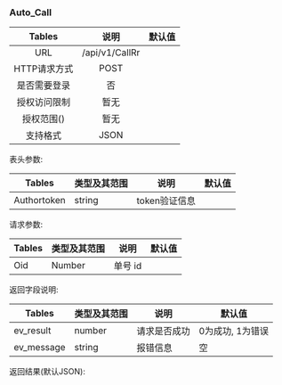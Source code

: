### Auto_Call

|  Tables  |       说明       | 默认值  |
| :------: | :------------: | :--: |
|   URL    | /api/v1/CallRr |      |
| HTTP请求方式 |      POST      |      |
|  是否需要登录  |       否        |      |
|  授权访问限制  |       暂无       |      |
|  授权范围()  |       暂无       |      |
|   支持格式   |      JSON      |      |

表头参数:

| Tables      | 类型及其范围 | 说明        | 默认值  |
| ----------- | ------ | --------- | ---- |
| Authortoken | string | token验证信息 |      |


请求参数:


| Tables | 类型及其范围 | 说明    | 默认值  |
| ------ | ------ | ----- | ---- |
| Oid    | Number | 单号 id |      |


返回字段说明:

| Tables     | 类型及其范围 | 说明     | 默认值        |
| ---------- | ------ | ------ | ---------- |
| ev_result  | number | 请求是否成功 | 0为成功, 1为错误 |
| ev_message | string | 报错信息   | 空          |

返回结果(默认JSON):